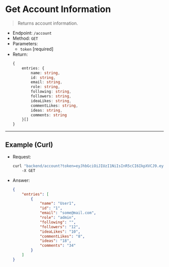 # Get Account Information

> Returns account information.

- Endpoint: `/account`
- Method: `GET`
- Parameters:
    - `token` [required]
- Return:
    ```ts
    {
        entries: {
            name: string,
            id: string,
            email: string,
            role: string,
            following: string,
            followers: string,
            ideaLikes: string,
            commentLikes: string,
            ideas: string,
            comments: string
        }[]
    }
    ```

---

## Example (Curl)

- Request:
    ```sh
    curl "backend/account?token=eyJhbGciOiJIUzI1NiIsInR5cCI6IkpXVCJ9.eyJ1aWQiOiIxIiwicm9sZSI6ImFkbWluIiwiZXhwIjoiMjAyMi0wMS0wMSAwMDowMDowMCJ9.pXj82eZW-VXjYgIx1L9GrHWn-tcvNg-_mGpEBySaKAg" 
        -X GET
    ```
- Answer:
    ```json
    {
        "entries": [
            {
                "name": "User1",
                "id": "1",
                "email": "some@mail.com",
                "role": "admin",
                "following": "",
                "followers": "12",
                "ideaLikes": "10",
                "commentLikes": "8",
                "ideas": "18",
                "comments": "34"
            }
        ]
    }
    ```